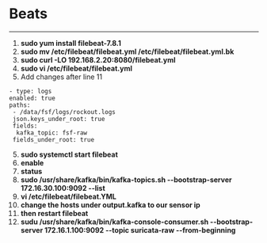 # Beats
---
1. **sudo yum install filebeat-7.8.1**
2. **sudo mv /etc/filebeat/filebeat.yml /etc/filebeat/filebeat.yml.bk**
3. **sudo curl -LO 192.168.2.20:8080/filebeat.yml**
3. **sudo vi /etc/filebeat/filebeat.yml**
4. Add changes after line 11
```  
- type: logs
enabled: true
paths:
 - /data/fsf/logs/rockout.logs
 json.keys_under_root: true
 fields:
  kafka_topic: fsf-raw
 fields_under_root: true
 ```
 5. **sudo systemctl start filebeat**
 6. **enable**
 7. **status**
 8. **sudo /usr/share/kafka/bin/kafka-topics.sh --bootstrap-server 172.16.30.100:9092 --list**
 9. **vi /etc/filebeat/filebeat.YML**
 10. **change the hosts under output.kafka to our sensor ip**
 11. **then restart filebeat**
 12. **sudu /usr/share/kafka/bin/kafka-console-consumer.sh --bootstrap-server 172.16.1.100:9092 --topic suricata-raw --from-beginning**
